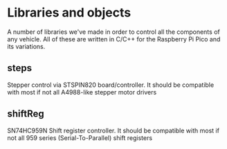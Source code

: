 # Libraries and objects

A number of libraries we've made in order to control all the components of any vehicle. All of these are written in C/C++ for the Raspberry Pi Pico and its variations.

## steps

Stepper control via STSPIN820 board/controller. It should be compatible with most if not all A4988-like stepper motor drivers

## shiftReg

SN74HC959N Shift register controller. It should be compatible with most if not all 959 series (Serial-To-Parallel) shift registers
